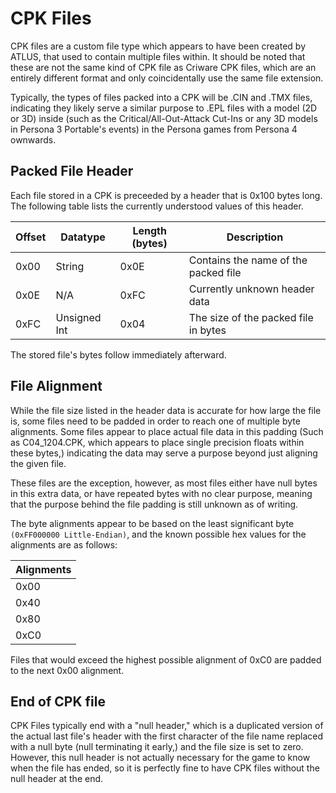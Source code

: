 # CPK Files
CPK files are a custom file type which appears to have been created by ATLUS, that used to contain multiple files within. It should be noted that these are not the same kind of CPK file as Criware CPK files, which are an entirely different format and only coincidentally use the same file extension.

Typically, the types of files packed into a CPK will be .CIN and .TMX files, indicating they likely serve a similar purpose to .EPL files with a model (2D or 3D) inside (such as the Critical/All-Out-Attack Cut-Ins or any 3D models in Persona 3 Portable's events) in the Persona games from Persona 4 ownwards.

## Packed File Header
Each file stored in a CPK is preceeded by a header that is 0x100 bytes long. The following table lists the currently understood values of this header.

| Offset | Datatype     | Length (bytes) | Description                          |
| ------ | ------------ | -------------- | ------------------------------------ |
| 0x00   | String       | 0x0E           | Contains the name of the packed file |
| 0x0E   | N/A          | 0xFC           | Currently unknown header data        |
| 0xFC   | Unsigned Int | 0x04           | The size of the packed file in bytes |

The stored file's bytes follow immediately afterward.
## File Alignment
While the file size listed in the header data is accurate for how large the file is, some files need to be padded in order to reach one of multiple byte alignments. Some files appear to place actual file data in this padding (Such as C04_1204.CPK, which appears to place single precision floats within these bytes,) indicating the data may serve a purpose beyond just aligning the given file.

These files are the exception, however, as most files either have null bytes in this extra data, or have repeated bytes with no clear purpose, meaning that the purpose behind the file padding is still unknown as of writing. 

The byte alignments appear to be based on the least significant byte `(0xFF000000 Little-Endian)`, and the known possible hex values for the alignments are as follows:

| Alignments |
| ---------- |
| 0x00       |
| 0x40       |
| 0x80       |
| 0xC0       |

Files that would exceed the highest possible alignment of 0xC0 are padded to the next 0x00 alignment.

## End of CPK file
CPK Files typically end with a "null header," which is a duplicated version of the actual last file's header with the first character of the file name replaced with a null byte (null terminating it early,) and the file size is set to zero. However, this null header is not actually necessary for the game to know when the file has ended, so it is perfectly fine to have CPK files without the null header at the end.
